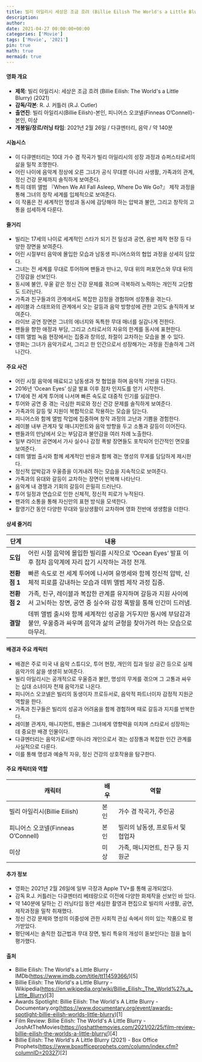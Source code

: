 ```yaml
---
title: 빌리 아일리시 세상은 조금 흐려 (Billie Eilish The World's a Little Blurry) (2021)
description: 
author: 
date: 2021-04-27 00:00:00+00:00
categories: ['Movie']
tags: ['Movie', '2021']
pin: true
math: true
mermaid: true
---
```

#### 영화 개요

- **제목**: 빌리 아일리시: 세상은 조금 흐려 (Billie Eilish: The World's a Little Blurry) (2021)  
- **감독/각본**: R. J. 커틀러 (R.J. Cutler)  
- **출연진**: 빌리 아일리시(Billie Eilish)-본인, 피니어스 오코넬(Finneas O’Connell)-본인, 미상  
- **개봉일/장르/러닝 타임**: 2021년 2월 26일 / 다큐멘터리, 음악 / 약 140분  

#### 시놉시스

- 이 다큐멘터리는 10대 가수 겸 작곡가 빌리 아일리시의 성장 과정과 슈퍼스타로서의 삶을 밀착 조명한다.  
- 어린 나이에 음악계 정상에 오른 그녀가 공식 무대뿐 아니라 사생활, 가족과의 관계, 정신 건강 문제까지 솔직하게 보여준다.  
- 특히 데뷔 앨범 『When We All Fall Asleep, Where Do We Go?』 제작 과정을 통해 그녀의 창작 세계를 입체적으로 보여준다.  
- 이 작품은 전 세계적인 명성과 동시에 감당해야 하는 압박과 불안, 그리고 창작의 고통을 섬세하게 다룬다.  

#### 줄거리

- 빌리는 17세의 나이로 세계적인 스타가 되기 전 일상과 공연, 음반 제작 현장 등 다양한 장면을 보여준다.  
- 어린 시절부터 음악에 몰입한 모습과 남동생 피니어스와의 협업 과정을 상세히 담았다.  
- 그녀는 전 세계를 무대로 투어하며 팬들과 만나고, 무대 위의 퍼포먼스와 무대 뒤의 긴장감을 선보인다.  
- 동시에 불안, 우울 같은 정신 건강 문제를 겪으며 극복하려 노력하는 개인적 고단함도 드러난다.  
- 가족과 친구들과의 관계에서도 복잡한 감정을 경험하며 성장통을 겪는다.  
- 레이블과 스태프와의 관계에서 오는 갈등과 음악 방향성에 관한 고민도 솔직하게 보여준다.  
- 라이브 공연 장면은 그녀의 에너지와 독특한 무대 매너를 실감나게 전한다.  
- 팬들을 향한 애정과 부담, 그리고 스타로서의 자유의 한계를 동시에 표현한다.  
- 데뷔 앨범 녹음 현장에서는 집중과 창의성, 좌절이 교차하는 모습을 볼 수 있다.  
- 영화는 그녀가 음악가로서, 그리고 한 인간으로서 성장해가는 과정을 진솔하게 그려나간다.  

#### 주요 사건

- 어린 시절 음악에 매료되고 남동생과 첫 협업을 하며 음악적 기반을 다진다.  
- 2016년 ‘Ocean Eyes’ 싱글 발표 이후 점차 인지도를 얻기 시작한다.  
- 17세에 전 세계 투어에 나서며 빠른 속도로 대중적 인기를 실감한다.  
- 투어와 공연 중 겪는 극심한 피로와 정신 건강 문제를 솔직하게 보여준다.  
- 가족과의 갈등 및 지원이 복합적으로 작용하는 모습을 담는다.  
- 피니어스와 함께 앨범 작업에 집중하며 창작 과정의 고난과 기쁨을 경험한다.  
- 레이블 내부 관계자 및 매니지먼트와 음악 방향을 두고 소통과 갈등이 이어진다.  
- 팬들과의 만남에서 오는 부담감과 불안감을 여러 차례 노출한다.  
- 일부 라이브 공연에서 가사 실수나 감정 폭발 장면들도 포착되어 인간적인 면모를 보여준다.  
- 데뷔 앨범 출시와 함께 세계적인 반응과 함께 겪는 명성의 무게를 담담하게 제시한다.  
- 정신적 압박감과 우울증을 이겨내려 하는 모습을 지속적으로 보여준다.  
- 가족과의 유대와 갈등이 교차하는 장면이 반복해 나타난다.  
- 음악계 내 경쟁과 기회의 갈등이 은밀히 드러난다.  
- 투어 일정과 연습으로 인한 신체적, 정신적 피로가 누적된다.  
- 팬과의 소통을 통해 자신만의 표현 방식을 모색한다.  
- 촬영기간 동안 다양한 무대와 일상생활이 교차하며 영화 전반에 생생함을 더한다.  

#### 상세 줄거리

| **단계**      | **내용**                                                                                                     |
|--------------|------------------------------------------------------------------------------------------------------------|
| **도입**      | 어린 시절 음악에 몰입한 빌리를 시작으로 ‘Ocean Eyes’ 발표 이후 점차 음악계에 자리 잡기 시작하는 과정 전개.            |
| **전환점 1**  | 빠른 속도로 전 세계 투어에 나서며 유명세와 함께 정신적 압박, 신체적 피로를 감내하는 모습과 데뷔 앨범 제작 과정 집중.          |
| **전환점 2**  | 가족, 친구, 레이블과 복잡한 관계를 유지하며 갈등과 지원 사이에서 고뇌하는 장면, 공연 중 실수와 감정 폭발을 통해 인간미 드러냄.  |
| **결말**      | 데뷔 앨범 출시와 함께 세계적인 성공을 거두지만 동시에 부담감과 불안, 우울증과 싸우며 음악과 삶의 균형을 찾아가려 하는 모습으로 마무리. |

#### 배경과 주요 캐릭터

- 배경은 주로 미국 내 음악 스튜디오, 투어 현장, 개인의 집과 일상 공간 등으로 실제 음악가의 삶을 생생히 보여준다.  
- 빌리 아일리시는 공개적으로 우울증과 불안, 명성의 무게를 겪으며 그 고통과 싸우는 십대 소녀이자 천재 음악가로 나온다.  
- 피니어스 오코넬은 빌리의 동생이자 프로듀서로, 음악적 파트너이자 감정적 지원군 역할을 한다.  
- 가족과 친구들은 빌리의 성공과 어려움을 함께 경험하며 때로 갈등과 지지를 반복한다.  
- 레이블 관계자, 매니지먼트, 팬들은 그녀에게 영향력을 미치며 스타로서 성장하는 데 중요한 배경 인물이다.  
- 다큐멘터리는 음악가로서뿐 아니라 개인으로서 겪는 성장통과 복잡한 인간 관계를 사실적으로 다룬다.  
- 이를 통해 명성과 예술적 자유, 정신 건강의 상호작용을 탐구한다.  

#### 주요 캐릭터와 역할

| **캐릭터**          | **배우**               | **역할**                    |
|---------------------|------------------------|-----------------------------|
| 빌리 아일리시(Billie Eilish) | 본인                   | 가수 겸 작곡가, 주인공         |
| 피니어스 오코넬(Finneas O’Connell) | 본인                   | 빌리의 남동생, 프로듀서 및 협업자 |
| 미상                | 미상                   | 가족, 매니지먼트, 친구 등 지원군  |

#### 추가 정보

- 영화는 2021년 2월 26일에 일부 극장과 Apple TV+를 통해 공개되었다.  
- 감독 R.J. 커틀러는 다큐멘터리 베테랑으로 이전에 다양한 화제작을 선보인 바 있다.  
- 약 140분에 달하는 긴 러닝타임 동안 세심한 촬영과 편집으로 빌리의 사생활, 공연, 제작과정을 밀착 취재했다.  
- 정신 건강 문제와 명성의 이중성에 관한 사회적 관심 속에서 의미 있는 작품으로 평가받았다.  
- 평단에서는 솔직한 접근법과 무대 장면, 빌리 특유의 개성이 돋보인다는 점을 높이 평가했다.  

#### 출처

- Billie Eilish: The World's a Little Blurry - IMDb(https://www.imdb.com/title/tt11459366/)[5]  
- Billie Eilish: The World's a Little Blurry - Wikipedia(https://en.wikipedia.org/wiki/Billie_Eilish:_The_World%27s_a_Little_Blurry)[3]  
- Awards Spotlight: Billie Eilish: The World's A Little Blurry - Documentary.org(https://www.documentary.org/event/awards-spotlight-billie-eilish-worlds-little-blurry)[1]  
- Film Review: Billie Eilish: The World's A Little Blurry - JoshAtTheMovies(https://joshatthemovies.com/2021/02/25/film-review-billie-eilish-the-worlds-a-little-blurry/)[4]  
- Billie Eilish: The World's A Little Blurry (2021) - Box Office Prophets(https://www.boxofficeprophets.com/column/index.cfm?columnID=20327)[2]
